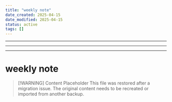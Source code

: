 ```yaml
---
title: "weekly note"
date_created: 2025-04-15
date_modified: 2025-04-15
status: active
tags: []
---
```


---

---

---

# weekly note

> [\!WARNING] Content Placeholder
> This file was restored after a migration issue. The original content needs to be recreated or imported from another backup.

